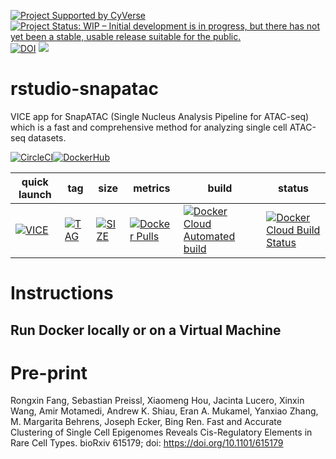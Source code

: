 [![Project Supported by CyVerse](https://img.shields.io/badge/Supported%20by-CyVerse-blue.svg)](https://learning.cyverse.org/projects/vice/en/latest/) [![Project Status: WIP – Initial development is in progress, but there has not yet been a stable, usable release suitable for the public.](https://www.repostatus.org/badges/latest/wip.svg)](https://www.repostatus.org/#wip) [![DOI](https://zenodo.org/badge/DOI/10.1101/zenodo.615179.svg)](https://doi.org/10.1101/zenodo.) [![](https://images.microbadger.com/badges/license/reetututeja/rstudio-snapatac.svg)](https://microbadger.com/images/reetututeja/rstudio-snapatac)

# rstudio-snapatac

VICE app for SnapATAC (Single Nucleus Analysis Pipeline for ATAC-seq) which is a fast and comprehensive method for analyzing single cell ATAC-seq datasets.


[![CircleCI](https://circleci.com/gh/cyverse-vice/rstudio-snapatac.svg?style=svg)](https://circleci.com/gh/cyverse-vice/snapatac)[![DockerHub](https://img.shields.io/badge/DockerHub-brightgreen.svg?style=popout&logo=Docker)](https://hub.docker.com/r/cyversevice/jupyterlab-vscode)


quick launch | tag | size | metrics | build | status |  
------------ | --- | ---- | ------- | ------|--------|
[![VICE](https://img.shields.io/badge/CyVerse-VICE-blue.svg?style=popout&logo=Docker&color=#1488C6)]() | [![TAG](https://images.microbadger.com/badges/version/reetututeja/rstudio-snapatac.svg)](https://microbadger.com/images/reetututeja/rstudio-snapatac) | [![SIZE](https://images.microbadger.com/badges/image/reetututeja/rstudio-snapatac.svg)](https://microbadger.com/images/reetututeja/rstudio-snapatac) | [![Docker Pulls](https://img.shields.io/docker/pulls/reetututeja/rstudio-snapatac?color=blue&logo=docker&logoColor=white)](https://hub.docker.com/r/reetututeja/rstudio-snapatac) | [![Docker Cloud Automated build](https://img.shields.io/docker/cloud/automated/reetututeja/rstudio-snapatac?color=blue&logo=docker&logoColor=white)](https://hub.docker.com/r/reetututeja/rstudio-snapatac) | [![Docker Cloud Build Status](https://img.shields.io/docker/cloud/build/reetututeja/rstudio-snapatac?color=blue&logo=docker&logoColor=white)](https://hub.docker.com/r/reetututeja/rstudio-snapatac)

# Instructions


## Run Docker locally or on a Virtual Machine

# Pre-print
Rongxin Fang, Sebastian Preissl, Xiaomeng Hou, Jacinta Lucero, Xinxin Wang, Amir Motamedi, Andrew K. Shiau, Eran A. Mukamel, Yanxiao Zhang, M. Margarita Behrens, Joseph Ecker, Bing Ren. Fast and Accurate Clustering of Single Cell Epigenomes Reveals Cis-Regulatory Elements in Rare Cell Types. bioRxiv 615179; doi: https://doi.org/10.1101/615179
